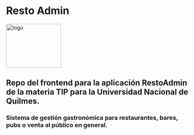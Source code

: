 # Resto Admin

<img src="images/iconoRestoAdmin.PNG" width="150" height="120" alt="logo">

## Repo del frontend para la aplicación RestoAdmin de la materia TIP para la Universidad Nacional de Quilmes.

### Sistema de gestión gastronómica para restaurantes, bares, pubs o venta al público en general.
